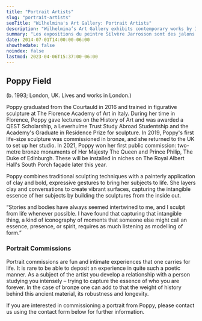 ```yaml
---
title: "Portrait Artists"
slug: "portrait-artists"
seoTitle: "Wilhelmina's Art Gallery: Portrait Artists"
description: "Wilhelmina’s Art Gallery exhibits contemporary works by International artists on Hydra between June and October. The exhibitions are displayed inside a historic building on Mandraki Beach that was once the Captain’s Mansion. This year the artists displayed are vastly different but share in common supreme technical skill and treat subjects rooted in universal themes, particularly nature, myth, philosophy and dreams."
summary: "Les expositions du peintre Silvère Jarrosson sont des jalons de son cheminement artistique, chacune abordant une thématique, un regard sur la peinture contemporaine et la façon de l'exposer. Solo ou collectives, en galerie ou dans des institutions culturelles, chacune traduit une certaine lecture de son œuvre."
date: 2014-07-01T14:00:00-06:00
showthedate: false
noindex: false
lastmod: 2023-04-06T15:37:00-06:00
---
```


## Poppy Field

(b. 1993; London, UK. Lives and works in London.)

Poppy graduated from the Courtauld in 2016 and trained in figurative sculpture at The Florence Academy of Art in Italy. During her time in Florence, Poppy gave lectures on the History of Art and was awarded a QEST Scholarship, a Leverhulme Trust Study Abroad Studentship and the Academy's Graduate in Residence Prize for sculpture. In 2019, Poppy's first life-size sculpture was commissioned in bronze, and she returned to the UK to set up her studio. In 2021, Poppy won her first public commission: two-metre bronze monuments of Her Majesty The Queen and Prince Philip, The Duke of Edinburgh. These will be installed in niches on The Royal Albert Hall's South Porch façade later this year.

Poppy combines traditional sculpting techniques with a painterly application of clay and bold, expressive gestures to bring her subjects to life. She layers clay and conversations to create vibrant surfaces, capturing the intangible essence of her subjects by building the sculptures from the inside out.

“Stories and bodies have always seemed intertwined to me, and I sculpt from life whenever possible. I have found that capturing that intangible thing, a kind of iconography of moments that someone else might call an essence, presence, or spirit, requires as much listening as modelling of form.”

### Portrait Commissions

Portrait commissions are fun and intimate experiences that one carries for life. It is rare to be able to deposit an experience in quite such a poetic manner. As a subject of the artist you develop a relationship with a person studying you intensely – trying to capture the essence of who you are forever. In the case of bronze one can add to that the weight of history behind this ancient material, its robustness and longevity.

If you are interested in commissioning a portrait from Poppy, please contact us using the contact form below for further information.
